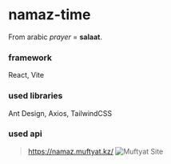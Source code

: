 # namaz-time
From arabic _prayer_ = **salaat**.
### framework
React, Vite
### used libraries
Ant Design, Axios, TailwindCSS
### used api
>  https://namaz.muftyat.kz/
![Muftyat Site](https://github.com/Anuarbekov/namaz-time/assets/68756607/931e92f2-8b83-4d48-ba36-f58b75fb7b3a)
